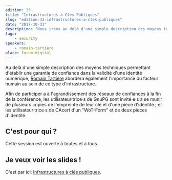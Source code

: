 ```yaml
---
edition: 33
title: "Infrastructures à Clés Publiques"
slug: "edition-33-infrastructures-a-cles-publiques"
date: "2017-10-31"
description: "Nous irons au delà d'une simple description des moyens techniques permettant d'établir une garantie de confiance dans la validité d'une identité numérique."
tags:
    - security
speakers:
    - romain-tartiere
place: forum-digital
---
```


Au delà d'une simple description des moyens techniques permettant d'établir une garantie de
confiance dans la validité d'une identité numérique, [Romain Tartière](https://mamot.fr/@smortex)
abordera également l'importance du facteur humain au sein de ce type d'infrastructure.

Afin de participer a à l'agrandissement des réseaux de confiances à la fin de la conférence, les
utilisateur·trice·s de GnuPG sont invité·e·s à se munir de plusieurs copies de l'empreinte de leur
clé et d'une pièce d'identité ; et les utilisateur·trice·s de CAcert d'un "WoT-Form" et de deux
pièces d'identité.

<!-- more -->

## C'est pour qui ?

Cette session est ouverte à toutes et à tous.

## Je veux voir les slides !

C'est par ici:
[Infrastructures à clés publiques](https://romain.blogreen.org/files/2017-10-31-pki.pdf).
